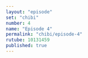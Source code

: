 ```yaml
---
layout: "episode"
set: "chibi"
number: 4
name: "Episode 4"
permalink: "chibi/episode-4"
rutube: 10131459
published: true
---
```

